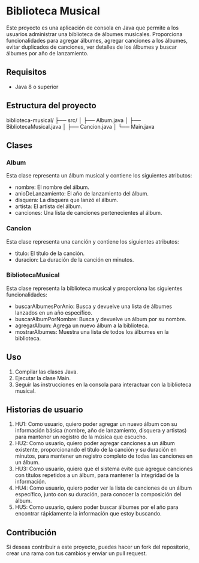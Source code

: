 # Biblioteca Musical
Este proyecto es una aplicación de consola en Java que permite a los usuarios administrar una biblioteca de álbumes musicales. Proporciona funcionalidades para agregar álbumes, agregar canciones a los álbumes, evitar duplicados de canciones, ver detalles de los álbumes y buscar álbumes por año de lanzamiento.
## Requisitos
- Java 8 o superior
## Estructura del proyecto
biblioteca-musical/
├── src/
│ ├── Album.java
│ ├── BibliotecaMusical.java
│ ├── Cancion.java
│ └── Main.java
## Clases
### Album
Esta clase representa un álbum musical y contiene los siguientes atributos:
- nombre: El nombre del álbum.
- anioDeLanzamiento: El año de lanzamiento del álbum.
- disquera: La disquera que lanzó el álbum.
- artista: El artista del álbum.
- canciones: Una lista de canciones pertenecientes al álbum.
### Cancion
Esta clase representa una canción y contiene los siguientes atributos:
- titulo: El título de la canción.
- duracion: La duración de la canción en minutos.
### BibliotecaMusical
Esta clase representa la biblioteca musical y proporciona las siguientes funcionalidades:
- buscarAlbumesPorAnio: Busca y devuelve una lista de álbumes lanzados en un año específico.
- buscarAlbumPorNombre: Busca y devuelve un álbum por su nombre.
- agregarAlbum: Agrega un nuevo álbum a la biblioteca.
- mostrarAlbumes: Muestra una lista de todos los álbumes en la biblioteca.
## Uso
1. Compilar las clases Java.
2. Ejecutar la clase Main.
3. Seguir las instrucciones en la consola para interactuar con la biblioteca musical.
## Historias de usuario
1. HU1: Como usuario, quiero poder agregar un nuevo álbum con su información básica (nombre, año de lanzamiento, disquera y artistas) para mantener un registro de la música que escucho.
2. HU2: Como usuario, quiero poder agregar canciones a un álbum existente, proporcionando el título de la canción y su duración en minutos, para mantener un registro completo de todas las canciones en un álbum.
3. HU3: Como usuario, quiero que el sistema evite que agregue canciones con títulos repetidos a un álbum, para mantener la integridad de la información.
4. HU4: Como usuario, quiero poder ver la lista de canciones de un álbum específico, junto con su duración, para conocer la composición del álbum.
5. HU5: Como usuario, quiero poder buscar álbumes por el año para encontrar rápidamente la información que estoy buscando.
## Contribución
Si deseas contribuir a este proyecto, puedes hacer un fork del repositorio, crear una rama con tus cambios y enviar un pull request.
